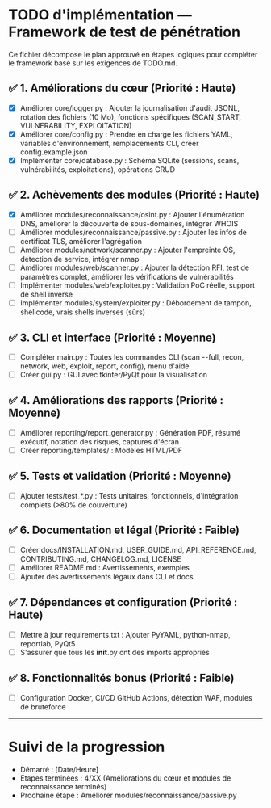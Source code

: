 # TODO d'implémentation — Framework de test de pénétration

Ce fichier décompose le plan approuvé en étapes logiques pour compléter le framework basé sur les exigences de TODO.md.

## ✅ 1. Améliorations du cœur (Priorité : Haute)
- [x] Améliorer core/logger.py : Ajouter la journalisation d'audit JSONL, rotation des fichiers (10 Mo), fonctions spécifiques (SCAN_START, VULNERABILITY, EXPLOITATION)
- [x] Améliorer core/config.py : Prendre en charge les fichiers YAML, variables d'environnement, remplacements CLI, créer config.example.json
- [x] Implémenter core/database.py : Schéma SQLite (sessions, scans, vulnérabilités, exploitations), opérations CRUD

## ✅ 2. Achèvements des modules (Priorité : Haute)
- [x] Améliorer modules/reconnaissance/osint.py : Ajouter l'énumération DNS, améliorer la découverte de sous-domaines, intégrer WHOIS
- [ ] Améliorer modules/reconnaissance/passive.py : Ajouter les infos de certificat TLS, améliorer l'agrégation
- [ ] Améliorer modules/network/scanner.py : Ajouter l'empreinte OS, détection de service, intégrer nmap
- [ ] Améliorer modules/web/scanner.py : Ajouter la détection RFI, test de paramètres complet, améliorer les vérifications de vulnérabilités
- [ ] Implémenter modules/web/exploiter.py : Validation PoC réelle, support de shell inverse
- [ ] Implémenter modules/system/exploiter.py : Débordement de tampon, shellcode, vrais shells inverses (sûrs)

## ✅ 3. CLI et interface (Priorité : Moyenne)
- [ ] Compléter main.py : Toutes les commandes CLI (scan --full, recon, network, web, exploit, report, config), menu d'aide
- [ ] Créer gui.py : GUI avec tkinter/PyQt pour la visualisation

## ✅ 4. Améliorations des rapports (Priorité : Moyenne)
- [ ] Améliorer reporting/report_generator.py : Génération PDF, résumé exécutif, notation des risques, captures d'écran
- [ ] Créer reporting/templates/ : Modèles HTML/PDF

## ✅ 5. Tests et validation (Priorité : Moyenne)
- [ ] Ajouter tests/test_*.py : Tests unitaires, fonctionnels, d'intégration complets (>80% de couverture)

## ✅ 6. Documentation et légal (Priorité : Faible)
- [ ] Créer docs/INSTALLATION.md, USER_GUIDE.md, API_REFERENCE.md, CONTRIBUTING.md, CHANGELOG.md, LICENSE
- [ ] Améliorer README.md : Avertissements, exemples
- [ ] Ajouter des avertissements légaux dans CLI et docs

## ✅ 7. Dépendances et configuration (Priorité : Haute)
- [ ] Mettre à jour requirements.txt : Ajouter PyYAML, python-nmap, reportlab, PyQt5
- [ ] S'assurer que tous les __init__.py ont des imports appropriés

## ✅ 8. Fonctionnalités bonus (Priorité : Faible)
- [ ] Configuration Docker, CI/CD GitHub Actions, détection WAF, modules de bruteforce

---

# Suivi de la progression
- Démarré : [Date/Heure]
- Étapes terminées : 4/XX (Améliorations du cœur et modules de reconnaissance terminés)
- Prochaine étape : Améliorer modules/reconnaissance/passive.py
